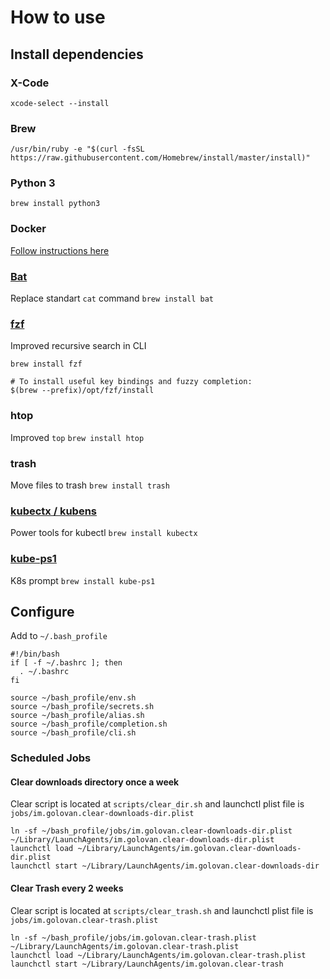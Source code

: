 # How to use
## Install dependencies
### X-Code
`xcode-select --install`
### Brew
`/usr/bin/ruby -e "$(curl -fsSL https://raw.githubusercontent.com/Homebrew/install/master/install)"`
### Python 3
`brew install python3`
### Docker
[Follow instructions here](https://hub.docker.com/editions/community/docker-ce-desktop-mac)
### [Bat](https://github.com/sharkdp/bat)
Replace standart `cat` command
`brew install bat`
### [fzf](https://github.com/junegunn/fzf)
Improved recursive search in CLI
```
brew install fzf

# To install useful key bindings and fuzzy completion:
$(brew --prefix)/opt/fzf/install
```
### htop
Improved `top`
`brew install htop`

### trash
Move files to trash
`brew install trash`

### [kubectx / kubens](https://github.com/ahmetb/kubectx)
Power tools for kubectl
`brew install kubectx`

### [kube-ps1](https://github.com/jonmosco/kube-ps1)
K8s prompt
`brew install kube-ps1`

## Configure
Add to `~/.bash_profile`
```
#!/bin/bash
if [ -f ~/.bashrc ]; then
  . ~/.bashrc
fi

source ~/bash_profile/env.sh
source ~/bash_profile/secrets.sh
source ~/bash_profile/alias.sh
source ~/bash_profile/completion.sh
source ~/bash_profile/cli.sh
```

### Scheduled Jobs
#### Clear downloads directory once a week
Clear script is located at `scripts/clear_dir.sh` and launchctl plist file is `jobs/im.golovan.clear-downloads-dir.plist`
```
ln -sf ~/bash_profile/jobs/im.golovan.clear-downloads-dir.plist ~/Library/LaunchAgents/im.golovan.clear-downloads-dir.plist
launchctl load ~/Library/LaunchAgents/im.golovan.clear-downloads-dir.plist 
launchctl start ~/Library/LaunchAgents/im.golovan.clear-downloads-dir
```
#### Clear Trash every 2 weeks
Clear script is located at `scripts/clear_trash.sh` and launchctl plist file is `jobs/im.golovan.clear-trash.plist`
```
ln -sf ~/bash_profile/jobs/im.golovan.clear-trash.plist ~/Library/LaunchAgents/im.golovan.clear-trash.plist
launchctl load ~/Library/LaunchAgents/im.golovan.clear-trash.plist
launchctl start ~/Library/LaunchAgents/im.golovan.clear-trash
```
